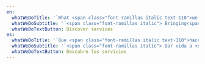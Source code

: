 ```yaml
---
en:
  whatWeDoTitle: '`What <span class="font-ramillas italic text-110">we do</span>`'
  whatWeDoSubtitle: '`<span class="font-ramillas italic"> Bringing<span class="text-main bg-blue inline !leading-none px-1.5 lg:px-2.5 py-0.25 lg:py-1.5 -z-10 relative rounded-full font-ramillas italic font-bold text-110">ambicious visions</span> to Life,</span> with our services`'
  whatWeDoTextButton: Discover services
es:
  whatWeDoTitle: '`Que <span class="font-ramillas italic text-110">hacemos</span>`'
  whatWeDoSubtitle: '`<span class="font-ramillas italic"> Dar vida a <span class="text-main bg-blue inline !leading-none px-1.5 lg:px-2.5 py-0.25 lg:py-1.5 -z-10 relative rounded-full font-ramillas italic font-bold text-110">visiones ambiciosas</span> </span> con nuestros servicios`'
  whatWeDoTextButton: Descubre los servicios
---
```


